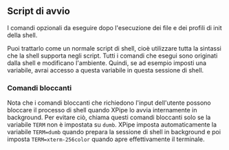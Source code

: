 ## Script di avvio

I comandi opzionali da eseguire dopo l'esecuzione dei file e dei profili di init della shell.

Puoi trattarlo come un normale script di shell, cioè utilizzare tutta la sintassi che la shell supporta negli script. Tutti i comandi che esegui sono originati dalla shell e modificano l'ambiente. Quindi, se ad esempio imposti una variabile, avrai accesso a questa variabile in questa sessione di shell.

### Comandi bloccanti

Nota che i comandi bloccanti che richiedono l'input dell'utente possono bloccare il processo di shell quando XPipe lo avvia internamente in background. Per evitare ciò, chiama questi comandi bloccanti solo se la variabile `TERM` non è impostata su `dumb`. XPipe imposta automaticamente la variabile `TERM=dumb` quando prepara la sessione di shell in background e poi imposta `TERM=xterm-256color` quando apre effettivamente il terminale.